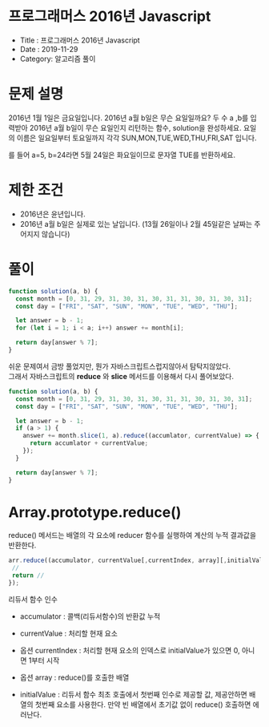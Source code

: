 # 프로그래머스 2016년 Javascript

- Title : 프로그래머스 2016년 Javascript
- Date : 2019-11-29
- Category: 알고리즘 풀이

# 문제 설명

2016년 1월 1일은 금요일입니다. 2016년 a월 b일은 무슨 요일일까요? 두 수 a ,b를 입력받아 2016년 a월 b일이 무슨 요일인지 리턴하는 함수, solution을 완성하세요. 요일의 이름은 일요일부터 토요일까지 각각 SUN,MON,TUE,WED,THU,FRI,SAT 입니다.

를 들어 a=5, b=24라면 5월 24일은 화요일이므로 문자열 TUE를 반환하세요.

# 제한 조건

- 2016년은 윤년입니다.
- 2016년 a월 b일은 실제로 있는 날입니다. (13월 26일이나 2월 45일같은 날짜는 주어지지 않습니다)

# 풀이

```javascript
function solution(a, b) {
  const month = [0, 31, 29, 31, 30, 31, 30, 31, 31, 30, 31, 30, 31];
  const day = ["FRI", "SAT", "SUN", "MON", "TUE", "WED", "THU"];

  let answer = b - 1;
  for (let i = 1; i < a; i++) answer += month[i];

  return day[answer % 7];
}
```

쉬운 문제여서 금방 풀었지만, 뭔가 자바스크립트스럽지않아서 탐탁지않았다.  
그래서 자바스크립트의 **reduce** 와 **slice** 메서드를 이용해서 다시 풀어보았다.

```javascript
function solution(a, b) {
  const month = [0, 31, 29, 31, 30, 31, 30, 31, 31, 30, 31, 30, 31];
  const day = ["FRI", "SAT", "SUN", "MON", "TUE", "WED", "THU"];

  let answer = b - 1;
  if (a > 1) {
    answer += month.slice(1, a).reduce((accumlator, currentValue) => {
      return accumlator + currentValue;
    });
  }

  return day[answer % 7];
}
```

# Array.prototype.reduce()

reduce() 메서드는 배열의 각 요소에 reducer 함수를 실행하여 계산의 누적 결과값을 반환한다.

```javascript
arr.reduce((accumulator, currentValue[,currentIndex, array][,initialValue]) => {
 //
 return //
});
```

리듀서 함수 인수

- accumulator : 콜백(리듀서함수)의 반환값 누적
- currentValue : 처리할 현재 요소
- 옵션 currentIndex : 처리할 현재 요소의 인덱스로 initialValue가 있으면 0, 아니면 1부터 시작
- 옵션 array : reduce()를 호출한 배열

- initialValue : 리듀서 함수 최초 호출에서 첫번째 인수로 제공할 값, 제공안하면 배열의 첫번째 요소를 사용한다. 만약 빈 배열에서 초기값 없이 reduce() 호출하면 에러난다.
